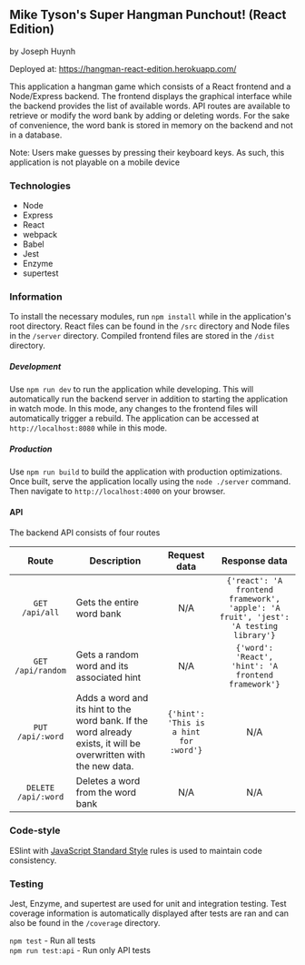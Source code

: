 ## Mike Tyson's Super Hangman Punchout! (React Edition)
by Joseph Huynh

Deployed at: https://hangman-react-edition.herokuapp.com/

This application a hangman game which consists of a React frontend and a 
Node/Express backend. The frontend displays the graphical interface while the backend
provides the list of available words. API routes are available to retrieve or modify 
the word bank by adding or deleting words.  For the sake of convenience, the word bank is stored
in memory on the backend and not in a database.

Note: Users make guesses by pressing their keyboard keys. As such,
this application is not playable on a mobile device

### Technologies

* Node
* Express
* React
* webpack
* Babel
* Jest
* Enzyme
* supertest

### Information

To install the necessary modules, run `npm install` while in the application's root directory.
React files can be found in the `/src` directory and Node files in the `/server` directory.
Compiled frontend files are stored in the `/dist` directory.

##### Development
Use `npm run dev` to run the application while developing. This will automatically run
the backend server in addition to starting the application in watch mode. In this mode,
any changes to the frontend files will automatically trigger a rebuild. The application
can be accessed at `http://localhost:8080` while in this mode. 

##### Production
Use `npm run build` to build the application with production optimizations. Once built, 
serve the application locally using the `node ./server` command. Then navigate to `http://localhost:4000` on
your browser.

#### API

The backend API consists of four routes

| Route | Description | Request data | Response data |
|:---:|---|:---:|:---:|
|`GET /api/all`|Gets the entire word bank| N/A | `{'react': 'A frontend framework', 'apple': 'A fruit', 'jest': 'A testing library'}` |
|`GET /api/random`|Gets a random word and its associated hint| N/A | `{'word': 'React', 'hint': 'A frontend framework'}`|
|`PUT /api/:word`|Adds a word and its hint to the word bank. If the word already exists, it will be overwritten with the new data.| `{'hint': 'This is a hint for :word'}`|N/A |
|`DELETE /api/:word`|Deletes a word from the word bank| N/A | N/A|


### Code-style

ESlint with [JavaScript Standard Style](https://standardjs.com/)
rules is used to maintain code consistency.

### Testing

Jest, Enzyme, and supertest are used for unit and integration 
testing. Test coverage information is automatically displayed after tests are
ran and can also be found in the `/coverage` directory.

`npm test` - Run all tests  
`npm run test:api` - Run only API tests